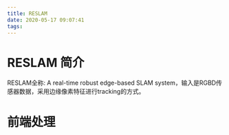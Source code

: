 ```yaml
---
title: RESLAM
date: 2020-05-17 09:07:41
tags:
---
```


# RESLAM 简介
RESLAM全称: A real-time robust edge-based SLAM system，输入是RGBD传感器数据，采用边缘像素特征进行tracking的方式。

# 前端处理

